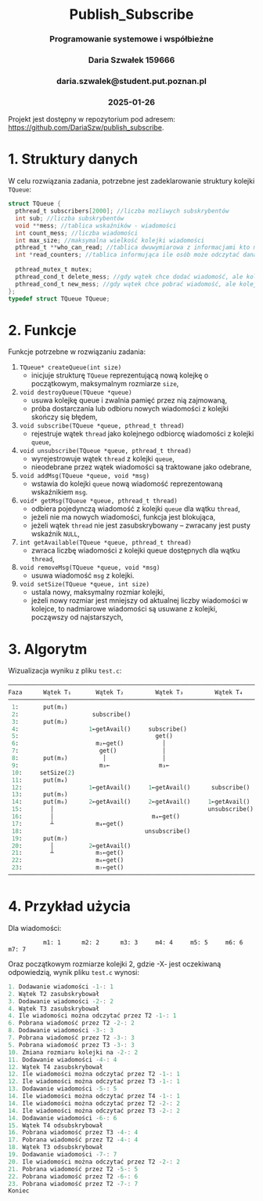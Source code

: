 <div align="center">
  <h1>Publish_Subscribe</h1>
  <h3>Programowanie systemowe i współbieżne</h3>
  <h3>Daria Szwałek 159666</h3>
  <h3>daria.szwalek@student.put.poznan.pl</h3>
  <h3>2025-01-26</h3>
</div> 


Projekt jest dostępny w repozytorium pod adresem:  
<https://github.com/DariaSzw/publish_subscribe>.

# 1. Struktury danych
W celu rozwiązania zadania, potrzebne jest zadeklarowanie struktury kolejki `TQueue`:
```C
struct TQueue {
  pthread_t subscribers[2000]; //liczba możliwych subskrybentów
  int sub; //liczba subskrybentów
  void **mess; //tablica wskaźników - wiadomości
  int count_mess; //liczba wiadomości
  int max_size; //maksymalna wielkość kolejki wiadomości
  pthread_t **who_can_read; //tablica dwuwymiarowa z informacjami kto może odczytać daną wiadomość
  int *read_counters; //tablica informująca ile osób może odczytać daną wiadomość
  
  pthread_mutex_t mutex; 
  pthread_cond_t delete_mess; //gdy wątek chce dodać wiadomość, ale kolejka jest pełna, czeka na sygnał usunięcia wiadomości
  pthread_cond_t new_mess; //gdy wątek chce pobrać wiadomość, ale kolejka jest pusta, czeka na sygnał dodania nowej wiadomości
};
typedef struct TQueue TQueue;
```
# 2. Funkcje

Funkcje potrzebne w rozwiązaniu zadania:

1. `TQueue* createQueue(int size)`
    * inicjuje strukturę `TQueue` reprezentującą nową kolejkę o początkowym, maksymalnym
rozmiarze `size`,
2. `void destroyQueue(TQueue *queue)`
    * usuwa kolejkę queue i zwalnia pamięć przez nią zajmowaną,
    * próba dostarczania lub odbioru nowych wiadomości z kolejki skończy się błędem,
3. `void subscribe(TQueue *queue, pthread_t thread)`
    * rejestruje wątek `thread` jako kolejnego odbiorcę wiadomości z kolejki `queue`,
4. `void unsubscribe(TQueue *queue, pthread_t thread)`
    * wyrejestrowuje wątek `thread` z kolejki `queue`,
    * nieodebrane przez wątek wiadomości są traktowane jako odebrane,
5. `void addMsg(TQueue *queue, void *msg)`
    * wstawia do kolejki `queue` nową wiadomość reprezentowaną wskaźnikiem `msg`.
6. `void* getMsg(TQueue *queue, pthread_t thread)`
    * odbiera pojedynczą wiadomość z kolejki `queue` dla wątku `thread`,
    * jeżeli nie ma nowych wiadomości, funkcja jest blokująca,
    * jeżeli wątek `thread` nie jest zasubskrybowany – zwracany jest pusty wskaźnik `NULL`,
7. `int getAvailable(TQueue *queue, pthread_t thread)`
    * zwraca liczbę wiadomości z kolejki queue dostępnych dla wątku `thread`,
8. `void removeMsg(TQueue *queue, void *msg)`
    * usuwa wiadomość `msg` z kolejki.
9. `void setSize(TQueue *queue, int size)`
    * ustala nowy, maksymalny rozmiar kolejki,
    * jeżeli nowy rozmiar jest mniejszy od aktualnej liczby wiadomości w kolejce, to nadmiarowe wiadomości są usuwane
  z kolejki, począwszy od najstarszych,

# 3. Algorytm

Wizualizacja wyniku z pliku `test.c`:
```python
─────────────────────────────────────────────────────────────────────────
Faza      Wątek T₁       Wątek T₂         Wątek T₃         Wątek T₄
─────────────────────────────────────────────────────────────────────────
 1:       put(m₁)
 2:                     subscribe()
 3:       put(m₂)
 4:                    1←getAvail()     subscribe()
 5:                                       get()
 6:                      m₂←get()           │
 7:                       get()             │
 8:       put(m₃)          │                │
 9:                       m₃←              m₃←
 10:     setSize(2)
 11:      put(m₄)
 12:                   1←getAvail()     1←getAvail()      subscribe()
 13:      put(m₅)
 14:      put(m₆)      2←getAvail()     2←getAvail()     1←getAvail()
 15:        │                                            unsubscribe()
 16:        │                            m₄←get()
 17:        ┴            m₄←get()
 18:                                   unsubscribe()
 19:      put(m₇)
 20:        │          2←getAvail()
 21:        ┴            m₅←get()
 22:                     m₆←get()
 23:                     m₇←get()
─────────────────────────────────────────────────────────────────────────
```


# 4. Przykład użycia

Dla wiadomości:
```
          m1: 1      m2: 2      m3: 3     m4: 4     m5: 5     m6: 6     m7: 7
```
Oraz początkowym rozmiarze kolejki 2, gdzie -X- jest oczekiwaną odpowiedzią, wynik pliku `test.c` wynosi:
```c
1. Dodawanie wiadomości -1-: 1
2. Wątek T2 zasubskrybował
3. Dodawanie wiadomości -2-: 2
4. Wątek T3 zasubskrybował
4. Ile wiadomości można odczytać przez T2 -1-: 1
6. Pobrana wiadomość przez T2 -2-: 2
8. Dodawanie wiadomości -3-: 3
7. Pobrana wiadomość przez T2 -3-: 3
5. Pobrana wiadomość przez T3 -3-: 3
10. Zmiana rozmiaru kolejki na -2-: 2
11. Dodawanie wiadomości -4-: 4
12. Wątek T4 zasubskrybował
12. Ile wiadomości można odczytać przez T2 -1-: 1
12. Ile wiadomości można odczytać przez T3 -1-: 1
13. Dodawanie wiadomości -5-: 5
14. Ile wiadomości można odczytać przez T4 -1-: 1
14. Ile wiadomości można odczytać przez T2 -2-: 2
14. Ile wiadomości można odczytać przez T3 -2-: 2
14. Dodawanie wiadomości -6-: 6
15. Wątek T4 odsubskrybował
16. Pobrana wiadomość przez T3 -4-: 4
17. Pobrana wiadomość przez T2 -4-: 4
18. Wątek T3 odsubskrybował
19. Dodawanie wiadomości -7-: 7
20. Ile wiadomości można odczytać przez T2 -2-: 2
21. Pobrana wiadomość przez T2 -5-: 5
22. Pobrana wiadomość przez T2 -6-: 6
23. Pobrana wiadomość przez T2 -7-: 7
Koniec
```

